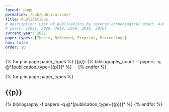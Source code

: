 ```yaml
---
layout: page
permalink: /sub/publications/
title: Publications
# description: List of publications by reverse chronological order. Authors are typically listed in the alphabetical order of the last names.
# years: [2021, 2020, 2019, 2018, 2016, 2015]
current_year: 2021
paper_types: [Thesis, Refereed, Preprint, Proceedings]
nav: false
order: 10
---
```



<div class="select_publications">
<p>
{% for p in page.paper_types %}
     {{p}}: {% bibliography_count -f papers -q @*[publication_type={{p}}]* %} &nbsp;&nbsp;&nbsp;
{% endfor %}
</p>
</div>

<!-- <div class="publications">
  <p>
    {% for p in {{site.data.projects}} %}
      <abbr class="listbadge"><a href="{{p[1].url}}">{{p[0]}}</a></abbr>
    {% endfor %}
  </p>
</div>

<div class="publications">
  {% for p in {{site.data.projects}} %}
    <a href="{{p[1].url}}" class="badge badge-primary">{{p[0]}} 
      <span class="badge badge-light">{%bibliography_count -f papers -q @*[abbr={{p[0]}}]* %}</span>
    </a>
  {% endfor %}
</div>

<div class="publications">
  {% for p in {{site.data.projects}} %}
    {%bibliography_count -f papers -q @*[abbr={{p[0]}}]* %}
  {% endfor %}
</div> -->

<div class="publications">
{% for p in page.paper_types %}
    <h2 class="year">{{p}}</h2>
    {% bibliography -f papers -q @*[publication_type={{p}}]* %}
{% endfor %}
</div>